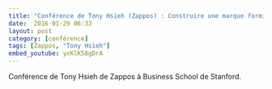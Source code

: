 ```yaml
---
title: "Conférence de Tony Hsieh (Zappos) : Construire une marque formidable"
date:  2016-01-29 06:33
layout: post
category: [conférence]
tags: [Zappos, "Tony Hsieh"]
embed_youtube: yxKlK58gDrA
---
```


Conférence de Tony Hsieh de Zappos à Business School de Stanford.
